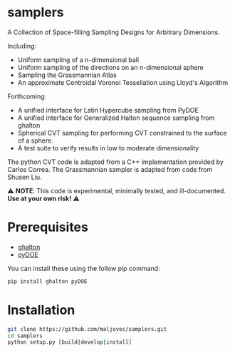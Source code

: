 # samplers
A Collection of Space-filling Sampling Designs for Arbitrary Dimensions.

Including:
 * Uniform sampling of a n-dimensional ball
 * Uniform sampling of the directions on an n-dimensional sphere
 * Sampling the Grassmannian Atlas
 * An approximate Centroidal Voronoi Tessellation using Lloyd's Algorithm

Forthcoming:
 * A unified interface for Latin Hypercube sampling from PyDOE
 * A unified interface for Generalized Halton sequence sampling from ghalton
 * Spherical CVT sampling for performing CVT constrained to the surface of a
   sphere.
 * A test suite to verify results in low to moderate dimensionality

The python CVT code is adapted from a C++ implementation provided by
Carlos Correa. The Grassmannian sampler is adapted from code from Shusen
Liu.

:warning: **NOTE**: This code is experimental, minimally tested, and
ill-documented. **Use at your own risk!** :warning:

# Prerequisites

 * [ghalton](https://github.com/fmder/ghalton)
 * [pyDOE](https://pythonhosted.org/pyDOE/)

You can install these using the follow pip command:

 ```bash
 pip install ghalton pyDOE
 ```

# Installation

```bash
git clone https://github.com/maljovec/samplers.git
cd samplers
python setup.py [build|develop|install]
```
